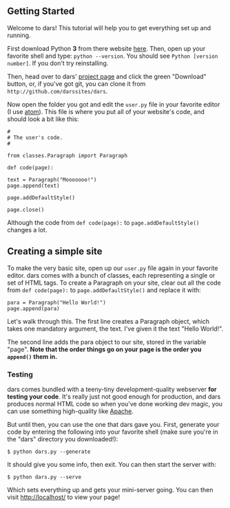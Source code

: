 ## Getting Started

Welcome to dars! This tutorial will help you to get everything set up and running.

First download Python **3** from there website [here](http://python.org/). Then, open up your favorite shell and type: `python --version`. You should see `Python [version number]`. If you don't try reinstalling.

Then, head over to dars' [project page](http://github.com/darssites/dars) and click the green "Download" button, or, if you've got git, you can clone it from `http://github.com/darssites/dars`.

Now open the folder you got and edit the `user.py` file in your favorite editor (I use [atom](http://atom.io/)). This file is where you put all of your website's code, and should look a bit like this:

    #
    # The user's code.
    #

    from classes.Paragraph import Paragraph

    def code(page):

    text = Paragraph("Mooooooo!")
    page.append(text)

    page.addDefaultStyle()

    page.close()

Although the code from `def code(page):` to `page.addDefaultStyle()` changes a lot.

## Creating a simple site

To make the very basic site, open up our `user.py` file again in your favorite editor. dars comes with a bunch of classes, each representing a single or set of HTML tags. To create a Paragraph on your site, clear out all the code from `def code(page):` to `page.addDefaultStyle()` and replace it with:

    para = Paragraph("Hello World!")
    page.append(para)

Let's walk through this. The first line creates a Paragraph object, which takes one mandatory argument, the text. I've given it the text "Hello World!".

The second line adds the para object to our site, stored in the variable "page". **Note that the order things go on your page is the order you `append()` them in.**

### Testing

dars comes bundled with a teeny-tiny development-quality webserver **for testing your code**. It's really just not good enough for production, and dars produces normal HTML code so when you've done working dev magic, you can use something high-quality like [Apache](https://httpd.apache.org/).

But until then, you can use the one that dars gave you. First, generate your code by entering the following into your favorite shell (make sure you're in the "dars" directory you downloaded!):

```text
$ python dars.py --generate
```

It should give you some info, then exit. You can then start the server with:

```text
$ python dars.py --serve
```

Which sets everything up and gets your mini-server going. You can then visit <http://localhost/> to view your page!
